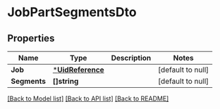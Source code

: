 # JobPartSegmentsDto

## Properties
Name | Type | Description | Notes
------------ | ------------- | ------------- | -------------
**Job** | [***UidReference**](UidReference.md) |  | [default to null]
**Segments** | **[]string** |  | [default to null]

[[Back to Model list]](../README.md#documentation-for-models) [[Back to API list]](../README.md#documentation-for-api-endpoints) [[Back to README]](../README.md)


